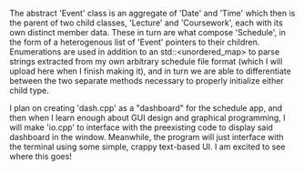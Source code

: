 The abstract 'Event' class is an aggregate of 'Date' and 'Time' which then is the parent of
two child classes, 'Lecture' and 'Coursework', each with its own distinct member data. 
These in turn are what compose 'Schedule', in the form of a heterogenous list of 'Event' 
pointers to their children. Enumerations are used in addition to an std::<unordered_map> to
parse strings extracted from my own arbitrary schedule file format (which I will upload here when 
I finish making it), and in turn we are able to differentiate between the two separate methods 
necessary to properly initialize either child type.

I plan on creating 'dash.cpp' as a "dashboard" for the schedule app, and then when I learn
enough about GUI design and graphical programming, I will make 'io.cpp' to interface with
the preexisting code to display said dashboard in the window. Meanwhile, the program will
just interface with the terminal using some simple, crappy text-based UI. I am excited to
see where this goes!
